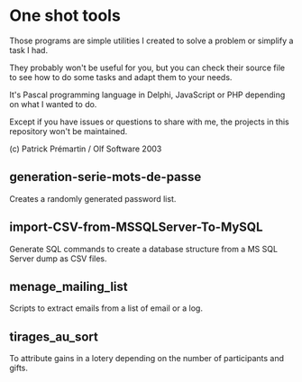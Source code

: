 # One shot tools

Those programs are simple utilities I created to solve a problem or simplify a task I had.

They probably won't be useful for you, but you can check their source file to see how to do some tasks and adapt them to your needs.

It's Pascal programming language in Delphi, JavaScript or PHP depending on what I wanted to do.

Except if you have issues or questions to share with me, the projects in this repository won't be maintained.

(c) Patrick Prémartin / Olf Software 2003

## generation-serie-mots-de-passe

Creates a randomly generated password list.

## import-CSV-from-MSSQLServer-To-MySQL

Generate SQL commands to create a database structure from a MS SQL Server dump as CSV files.

## menage_mailing_list

Scripts to extract emails from a list of email or a log.

## tirages_au_sort

To attribute gains in a lotery depending on the number of participants and gifts.